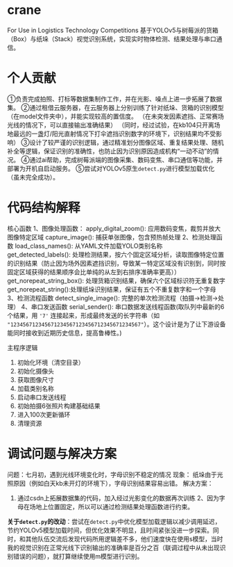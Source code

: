 # crane
For Use in Logistics Technology Competitions
基于YOLOv5与树莓派的货箱（Box）与纸垛（Stack）视觉识别系统，实现实时物体检测、结果处理与串口通信。

# 个人贡献
①负责完成拍照、打标等数据集制作工作，并在光影、噪点上进一步拓展了数据集。
②通过租借云服务器，在云服务器上分别训练了针对纸垛、货箱的识别模型（在model文件夹中），并能实现较高的置信度。
（在未突发因素遮挡、正常赛场光线的情况下，可以直接输出准确结果）
（同时，经过试验，在kb104只开离场地最远的一盏灯/阳光直射情况下打伞遮挡识别数字的环境下，识别结果均不受影响）
③设计了较严谨的识别逻辑，通过精准划分图像区域、重复结果处理、随机补全等逻辑，保证识别的准确性，也防止因为识别原因造成机构“一动不动”的情况。
④通过ai帮助，完成树莓派端的图像采集、数码变焦、串口通信等功能，并部署为开机自启动服务。
⑤尝试对YOLOv5原生`detect.py`进行模型加载优化（虽未完全成功）。



# 代码结构解释

 核心函数
1、图像处理函数：
apply_digital_zoom(): 应用数码变焦，裁剪并放大图像特定区域
capture_image(): 捕获单张图像，包含预热帧处理
2、检测处理函数
load_class_names(): 从YAML文件加载YOLO类别名称
get_detected_labels(): 处理检测结果，按六个固定区域分析，读取图像特定位置的识别结果（防止因为场外因素遮挡识别，导致某一特定区域没有识别到，同时按固定区域获得的结果顺序会比单纯的从左到右排序准确率更高））
get_norepeat_string_box(): 处理货箱识别结果，确保六个区域标识符无重复数字
get_norepeat_string():处理纸垛识别结果，保证有五个不重复数字和一个字母
3、检测流程函数
detect_single_image(): 完整的单次检测流程（拍摄→检测→处理）
4、串口发送函数
serial_sender(): 串口数据发送线程函数(取队列中最新的6个结果，用 `'7'` 连接起来，形成最终发送的长字符串（如 `"123456712345671234567123456712345671234567"`）。这个设计是为了让下游设备能同时接收到近期历史信息，提高鲁棒性。)


 主程序逻辑
1. 初始化环境（清空目录）
2. 初始化摄像头
3. 获取图像尺寸
4. 加载类别名称
5. 启动串口发送线程
6. 初始拍摄6张照片构建基础结果
7. 进入100次更新循环
8. 清理资源



# 调试问题与解决方案
问题：七月初，遇到光线环境变化时，字母识别不稳定的情况
现象：
  纸垛由于光照原因（例如白天kb未开灯的环境下），字母识别结果容易出错。
解决方案：
1. 通过csdn上拓展数据集的代码，加入经过光影变化的数据再次训练
2、因为字母在场地上位置固定，所以可以通过检测结果处理函数进行约束。




**关于`detect.py`的改动**：尝试在`detect.py`中优化模型加载逻辑以减少调用延迟，节约YOLOv5模型加载时间，但优化效果不明显，且时间紧张没进一步探索。同时，和其他队伍交流后发现代码所用逻辑差不多，他们速度快在使用s模型，当时我的视觉识别在正常光线下识别输出的准确率是百分之百（联调过程中从未出现识别错误的问题），就打算继续使用m模型进行识别。

